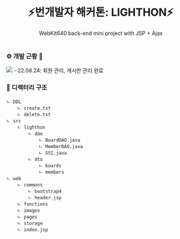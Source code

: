 <div align="center">
    <h1>⚡번개발자 해커톤: LIGHTHON⚡</h1>
    WebKit640 back-end mini project with JSP + Ajax
</div>
<br>

<h3>⚙️ 개발 근황 🔧</h3>
<a href="https://www.notion.so/LIGHTHON-0749d85ffb594d10bc980153da7eb00b"><img src="https://img.shields.io/badge/Notion-000000?style=flat-square&logo=Notion&logoColor=white&link=https://www.notion.so/LIGHTHON-0749d85ffb594d10bc980153da7eb00b"/></a>
- 22.08.24: 회원 관리, 게시판 관리 완료

<h3>📂 디렉터리 구조</h3>

    ㄴ DDL
        ㄴ create.txt 
        ㄴ delete.txt 
    ㄴ src
        ㄴ lighthon
            ㄴ dao
                ㄴ BoardDAO.java
                ㄴ MemberDAO.java
                ㄴ SSI.java
            ㄴ dto
                ㄴ boards
                ㄴ members
    ㄴ web
        ㄴ commons
            ㄴ bootstrap4
            ㄴ header.jsp
        ㄴ functions
        ㄴ images
        ㄴ pages
        ㄴ storage
        ㄴ index.jsp
